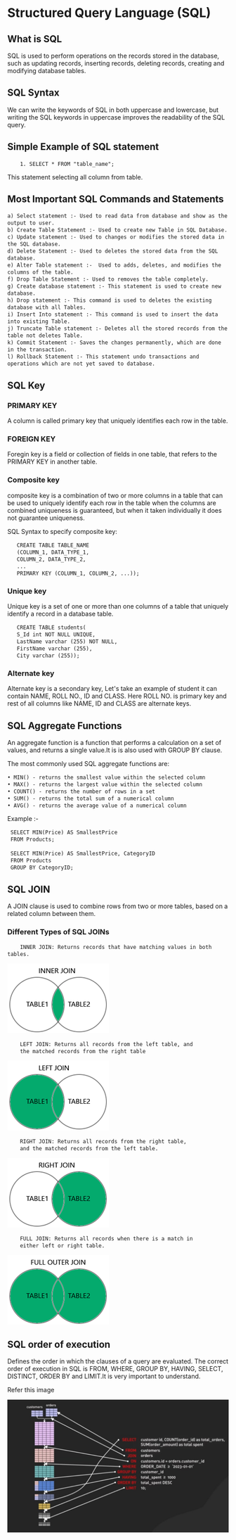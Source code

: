 # Structured Query Language (SQL)


## What is SQL
SQL is used to perform operations on the records stored in the database, such as updating records, inserting records, deleting records, creating and modifying database tables.

## SQL Syntax
We  can write the keywords of SQL in both uppercase and lowercase, but writing the SQL keywords in uppercase improves the readability of the SQL query. 

## Simple Example of SQL statement
        1. SELECT * FROM "table_name";
This statement selecting all column from table.

## Most Important SQL Commands and Statements
    a) Select statement :- Used to read data from database and show as the output to user.
    b) Create Table Statement :- Used to create new Table in SQL Database.
    c) Update statement :- Used to changes or modifies the stored data in the SQL database.
    d) Delete Statement :- Used to deletes the stored data from the SQL database.
    e) Alter Table statement :-  Used to adds, deletes, and modifies the columns of the table.
    f) Drop Table Statement :- Used to removes the table completely. 
    g) Create database statement :- This statement is used to create new database.
    h) Drop statement :- This command is used to deletes the existing database with all Tables.
    i) Insert Into statement :- This command is used to insert the data into existing Table.
    j) Truncate Table statement :- Deletes all the stored records from the table not deletes Table.
    k) Commit Statement :- Saves the changes permanently, which are done in the transaction.
    l) Rollback Statement :- This statement undo transactions and operations which are not yet saved to database. 


## SQL Key
### PRIMARY KEY
A column is called primary key that uniquely identifies each row in the table.
### FOREIGN KEY
Foregin key is a field or collection of fields in one table, that refers to the PRIMARY KEY in another table.
### Composite key
composite key is a combination of two or more columns in a table that can be used to uniquely identify each row in the table when the columns are combined uniqueness is guaranteed, but when it taken individually it does not guarantee uniqueness.

SQL Syntax to specify composite key:

       CREATE TABLE TABLE_NAME  
       (COLUMN_1, DATA_TYPE_1,  
       COLUMN_2, DATA_TYPE_2,  
       ...
       PRIMARY KEY (COLUMN_1, COLUMN_2, ...));  

### Unique key 
Unique key is a set of one or more than one columns of a table that uniquely identify a record in a database table.

       CREATE TABLE students(
       S_Id int NOT NULL UNIQUE,  
       LastName varchar (255) NOT NULL,  
       FirstName varchar (255),  
       City varchar (255));
       
### Alternate key
Alternate key is a secondary key, Let's take an example of student it can contain NAME, ROLL NO., ID and CLASS. Here ROLL NO. is primary key and rest of all columns like NAME, ID and CLASS are alternate keys.

## SQL Aggregate Functions
An aggregate function is a function that performs a calculation on a set of values, and returns a single value.It is is also used with GROUP BY clause.

The most commonly used SQL aggregate functions are:

    • MIN() - returns the smallest value within the selected column 
    • MAX() - returns the largest value within the selected column 
    • COUNT() - returns the number of rows in a set 
    • SUM() - returns the total sum of a numerical column 
    • AVG() - returns the average value of a numerical column    

Example :- 
     

     SELECT MIN(Price) AS SmallestPrice
     FROM Products;

     SELECT MIN(Price) AS SmallestPrice, CategoryID
     FROM Products
     GROUP BY CategoryID;

## SQL JOIN
A JOIN clause is used to combine rows from two or more tables, based on a related column between them.

### Different Types of SQL JOINs
        INNER JOIN: Returns records that have matching values in both tables.
![alt text](image.png)

        LEFT JOIN: Returns all records from the left table, and
        the matched records from the right table 
![alt text](image-1.png)

        RIGHT JOIN: Returns all records from the right table, 
        and the matched records from the left table.
![alt text](image-2.png)

        FULL JOIN: Returns all records when there is a match in
        either left or right table.
![alt text](image-3.png)

## SQL order of execution
Defines the order in which the clauses of a query are evaluated. The correct order of execution in SQL is FROM, WHERE, GROUP BY, HAVING, SELECT, DISTINCT, ORDER BY and LIMIT.It is very important to understand.

Refer this image

![alt text](image-4.png)